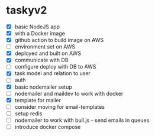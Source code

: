 # taskyv2

- [x] basic NodeJS app
- [x] with a Docker image
- [x] github action to build image on AWS
- [ ] environment set on AWS
- [x] deployed and built on AWS
- [x] communicate with DB
- [ ] configure deploy with DB to AWS
- [x] task model and relation to user
- [ ] auth
- [x] basic nodemailer setup
- [ ] nodemailer and maildev to work with docker
- [x] template for mailer
- [ ] consider moving for email-templates
- [ ] setup redis
- [ ] nodemailer to work with bull.js - send emails in queues
- [ ] introduce docker compose
